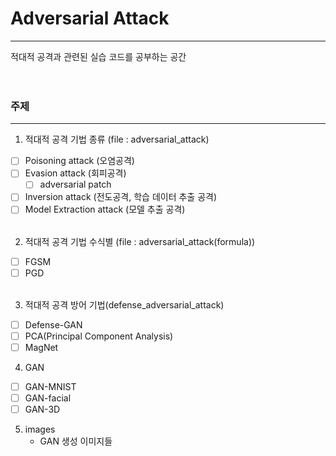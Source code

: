 # Adversarial Attack

---

적대적 공격과 관련된 실습 코드를 공부하는 공간
<br><br><br>

### 주제

---

1. 적대적 공격 기법 종류 (file : adversarial_attack)

- [ ] Poisoning attack (오염공격)
- [ ] Evasion attack (회피공격)
  - [ ] adversarial patch
- [ ] Inversion attack (전도공격, 학습 데이터 추출 공격)
- [ ] Model Extraction attack (모델 추출 공격)
      <br><br>

2. 적대적 공격 기법 수식별 (file : adversarial_attack(formula))

- [ ] FGSM
- [ ] PGD
      <br><br>

3. 적대적 공격 방어 기법(defense_adversarial_attack)

- [ ] Defense-GAN
- [ ] PCA(Principal Component Analysis)
- [ ] MagNet

4. GAN

- [ ] GAN-MNIST
- [ ] GAN-facial
- [ ] GAN-3D

5. images
   - GAN 생성 이미지들
